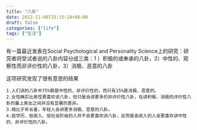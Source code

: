 ```yaml
---
title: "八卦"
date: 2022-11-06T15:15:24+08:00
draft: false
categories: ["life"]
tags: ["生活"]
---
```


有一篇最近发表在Social Psychological and Personality Science上的研究：研究者将受试者说的八卦内容分成三类：1
）积极的或奉承的八卦，2）中性的、观察性而非评价性的八卦，3）消极、恶意的八卦

这项研究发现了很有意思的结果
```shell
1.人们讲的八卦中75%都是中性的、非评价性的，而只有15%是消极、恶意的。
2.女性确实比男性更喜欢说八卦，但只是会讲更多的非评价性八卦，在讲积极、消极的评价性八卦的量上男女之间并没有显著的差异。
3.相比于年长者，年轻人会讲更多消极、恶意的八卦。
4.低学历、低收入、低社会阶级的人并不会更喜欢讲八卦，反而是高收入的人会更喜欢讲中性的、非评价性的八卦。
```



